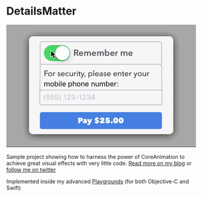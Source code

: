 # DetailsMatter
![](/details.gif?raw=true)

Sample project showing how to harness the power of CoreAnimation to achieve great visual effects with very little code.
[Read more on my blog](http://merowing.info/2015/12/details-matter---harnessing-the-power-of-coreanimation/)
or [follow me on twitter](http://twitter.com/merowing_)

Implemented inside my advanced [Playgrounds](https://github.com/krzysztofzablocki/KZPlayground) (for both Objective-C and Swift)